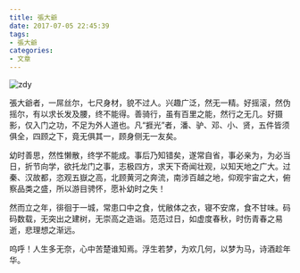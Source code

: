 ```yaml
---
title: 張大爺
date: 2017-07-05 22:45:39
tags:
- 張大爺
categories:
- 文章
---
```

![zdy](/images/zdy.jpg)

張大爺者，一屌丝尔，七尺身材，貌不过人。兴趣广泛，然无一精。好摇滚，然伪摇尔，有以求长发及腰，终不能得。善骑行，虽有百里之能，然行之无几。好摄影，仅入门之功，不足为外人道也。凡“捱光”者，潘、驴、邓、小、贤，五件皆须俱全，四顾之下，竟无俱其一，顾身侧无一友矣。
<!-- more -->
幼时善思，然性懒散，终学不能成。事后乃知错矣，遂常自省，事必亲为，为必当日，折节向学，欲托龙门之事，志极四方，求天下奇闻壮观，以知天地之广大。过秦、汉故都，恣观五嶽之高，北顾黄河之奔流，南涉百越之地，仰观宇宙之大，俯察品类之盛，所以游目骋怀，愿补幼时之失！ 

然而立之年，徘徊于一城，常患口中之食，忧敝体之衣，寝不安席，食不甘味。码码数载，无突出之建树，无崇高之造诣。范范过日，如虚度春秋，时伤青春之易逝，悲理想之渐远。

呜呼！人生多无奈，心中苦楚谁知焉。浮生若梦，为欢几何，以梦为马，诗酒趁年华。
